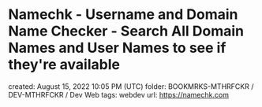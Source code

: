 # Namechk - Username and Domain Name Checker - Search All Domain Names and User Names to see if they're available

created: August 15, 2022 10:05 PM (UTC)
folder: BOOKMRKS-MTHRFCKR / DEV-MTHRFCKR / Dev Web
tags: webdev
url: https://namechk.com